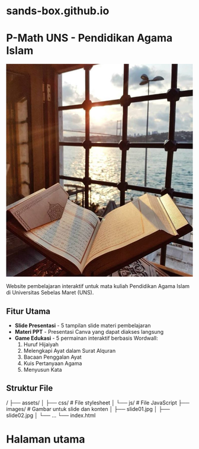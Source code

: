 # sands-box.github.io
# P-Math UNS - Pendidikan Agama Islam

![Banner Preview](images/slide01.jpg)

Website pembelajaran interaktif untuk mata kuliah Pendidikan Agama Islam di Universitas Sebelas Maret (UNS).

## Fitur Utama

- **Slide Presentasi** - 5 tampilan slide materi pembelajaran
- **Materi PPT** - Presentasi Canva yang dapat diakses langsung
- **Game Edukasi** - 5 permainan interaktif berbasis Wordwall:
  1. Huruf Hijaiyah
  2. Melengkapi Ayat dalam Surat Alquran
  3. Bacaan Penggalan Ayat
  4. Kuis Pertanyaan Agama
  5. Menyusun Kata

## Struktur File
/
├── assets/
│ ├── css/ # File stylesheet
│ └── js/ # File JavaScript
├── images/ # Gambar untuk slide dan konten
│ ├── slide01.jpg
│ ├── slide02.jpg
│ └── ...
└── index.html 

# Halaman utama
